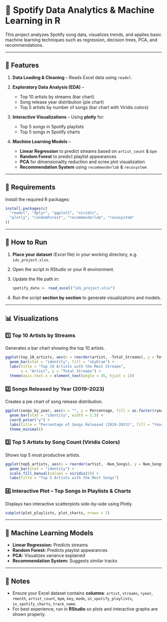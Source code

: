 # 🎵 Spotify Data Analytics & Machine Learning in R

This project analyzes Spotify song data, visualizes trends, and applies basic machine learning techniques such as regression, decision trees, PCA, and recommendations.

---

## 📌 Features

1. **Data Loading & Cleaning** – Reads Excel data using `readxl`.
2. **Exploratory Data Analysis (EDA)** –

   * Top 10 artists by streams (bar chart)
   * Song release year distribution (pie chart)
   * Top 5 artists by number of songs (bar chart with Viridis colors)
3. **Interactive Visualizations** – Using **plotly** for:

   * Top 5 songs in Spotify playlists
   * Top 5 songs in Spotify charts
4. **Machine Learning Models** –

   * **Linear Regression** to predict streams based on `artist_count` & `bpm`
   * **Random Forest** to predict playlist appearances
   * **PCA** for dimensionality reduction and scree plot visualization
   * **Recommendation System** using `recommenderlab` & `recosystem`

---

## 📂 Requirements

Install the required R packages:

```r
install.packages(c(
  "readxl", "dplyr", "ggplot2", "viridis",
  "plotly", "randomForest", "recommenderlab", "recosystem"
))
```

---

## 🚀 How to Run

1. **Place your dataset** (Excel file) in your working directory, e.g. `ids_project.xlsx`.
2. Open the script in RStudio or your R environment.
3. Update the file path in:

   ```r
   spotify_data <- read_excel("ids_project.xlsx")
   ```
4. Run the script **section by section** to generate visualizations and models.

---

## 📊 Visualizations

### 1️⃣ Top 10 Artists by Streams

Generates a bar chart showing the top 10 artists.

```r
ggplot(top_10_artists, aes(x = reorder(artist, -Total_Streams), y = Total_Streams)) +
  geom_bar(stat = "identity", fill = "skyblue") +
  labs(title = "Top 10 Artists with the Most Streams",
       x = "Artist", y = "Total Streams") +
  theme(axis.text.x = element_text(angle = 45, hjust = 1))
```

### 2️⃣ Songs Released by Year (2019–2023)

Creates a pie chart of song release distribution.

```r
ggplot(songs_by_year, aes(x = "", y = Percentage, fill = as.factor(ryear))) +
  geom_bar(stat = "identity", width = 1.5) +
  coord_polar("y") +
  labs(title = "Percentage of Songs Released (2019-2023)", fill = "Year") +
  theme_minimal()
```

### 3️⃣ Top 5 Artists by Song Count (Viridis Colors)

Shows top 5 most productive artists.

```r
ggplot(top5_artists, aes(x = reorder(artist, -Num_Songs), y = Num_Songs, fill = artist)) +
  geom_bar(stat = "identity") +
  scale_fill_manual(values = viridis(5)) +
  labs(title = "Top 5 Artists with the Most Songs")
```

### 4️⃣ Interactive Plot – Top Songs in Playlists & Charts

Displays two interactive scatterplots side-by-side using Plotly.

```r
subplot(plot_playlists, plot_charts, nrows = 1)
```

---

## 🤖 Machine Learning Models

* **Linear Regression:** Predicts streams
* **Random Forest:** Predicts playlist appearances
* **PCA:** Visualizes variance explained
* **Recommendation System:** Suggests similar tracks

---

## 📌 Notes

* Ensure your Excel dataset contains **columns**: `artist`, `streams`, `ryear`, `rmonth`, `artist_count`, `bpm`, `key`, `mode`, `in_spotify_playlists`, `in_spotify_charts`, `track_name`.
* For best experience, run in **RStudio** so plots and interactive graphs are shown properly.
